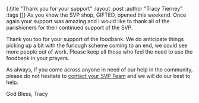 {:title "Thank you for your support"
 :layout :post
 :author "Tracy Tierney"
 :tags []}
As you know the SVP shop, GIFTED, opened this weekend. Once again your support was amazing and I would like to thank all of the parishioners for their continued support of the SVP.

Thank you too for your support of the foodbank. We do anticipate things picking up a bit with the furlough scheme coming to an end, we could see more people out of work. Please keep all those who feel the need to use the foodbank in your prayers.

As always, if you come across anyone in need of our help in the community, please do not hesitate to [contact your SVP Team](../../pages-output/contact/) and we will do our best to help.


God Bless, Tracy
